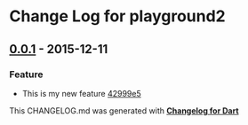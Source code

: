 # Change Log for playground2

## [0.0.1](http://github.com/kasperpeulen/playground2.dart/compare/0.0.1) - 2015-12-11

### Feature
* This is my new feature [42999e5](https://github.com/kasperpeulen/playground2.dart/commit/42999e586c223eb220df3322e8826264787abe6e)


This CHANGELOG.md was generated with [**Changelog for Dart**](https://pub.dartlang.org/packages/changelog)

